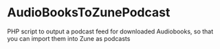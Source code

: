AudioBooksToZunePodcast
=======================

PHP script to output a podcast feed for downloaded Audiobooks, so that you can import them into Zune as podcasts 